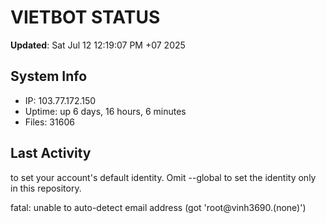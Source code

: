 # VIETBOT STATUS
**Updated**: Sat Jul 12 12:19:07 PM +07 2025

## System Info
- IP: 103.77.172.150
- Uptime: up 6 days, 16 hours, 6 minutes
- Files: 31606

## Last Activity

to set your account's default identity.
Omit --global to set the identity only in this repository.

fatal: unable to auto-detect email address (got 'root@vinh3690.(none)')
